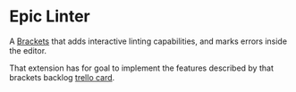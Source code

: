 Epic Linter
============

A [Brackets](http://brackets.io/) that adds interactive linting capabilities, and marks errors inside the editor.

That extension has for goal to implement the features described by that brackets backlog [trello card](https://trello.com/c/HbygrWHv/1023-epic-linting-code-inspection).